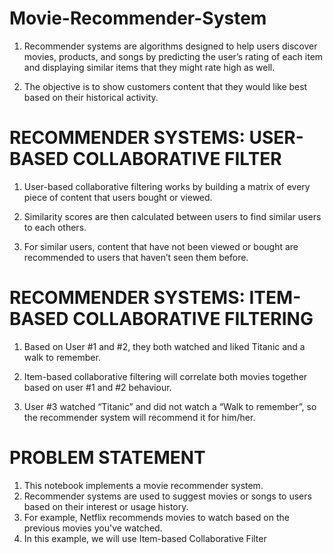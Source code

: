 # Movie-Recommender-System

1. Recommender systems are algorithms designed to help users discover movies, products, and songs by predicting the user’s rating of each item and displaying similar items that they might rate high as well.

2. The objective is to show customers content that they would like best based on their historical activity. 

# RECOMMENDER SYSTEMS: USER-BASED COLLABORATIVE FILTER

1. User-based collaborative filtering works by building a matrix of every piece of content that users bought or viewed.

2. Similarity scores are then calculated between users to find similar users to each others. 

3. For similar users, content that have not been viewed or bought are recommended to users that haven’t seen them before.

# RECOMMENDER SYSTEMS: ITEM-BASED COLLABORATIVE FILTERING

1. Based on User #1 and #2, they both watched and liked Titanic and a walk to remember.

2. Item-based collaborative filtering will correlate both movies together based on user #1 and #2 behaviour. 

3. User #3 watched “Titanic” and did not watch a “Walk to remember”, so the recommender system will recommend it for him/her. 

# PROBLEM STATEMENT

1. This notebook implements a movie recommender system.
2. Recommender systems are used to suggest movies or songs to users based on their interest or usage history.
3. For example, Netflix recommends movies to watch based on the previous movies you've watched.
4. In this example, we will use Item-based Collaborative Filter
